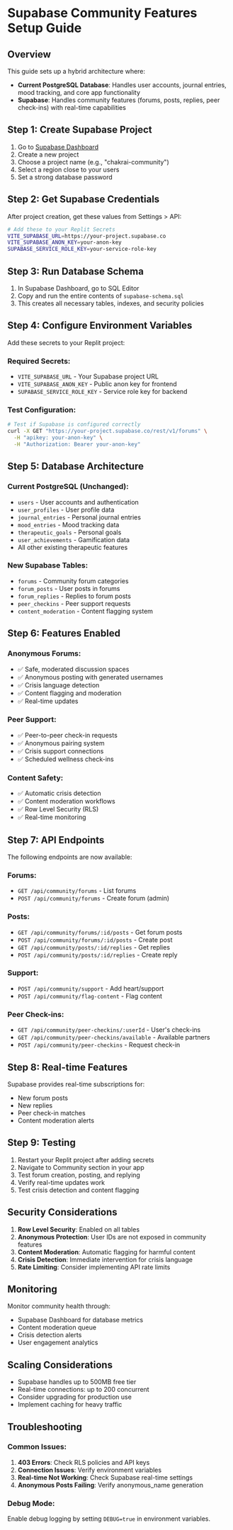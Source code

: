 # Supabase Community Features Setup Guide

## Overview
This guide sets up a hybrid architecture where:
- **Current PostgreSQL Database**: Handles user accounts, journal entries, mood tracking, and core app functionality
- **Supabase**: Handles community features (forums, posts, replies, peer check-ins) with real-time capabilities

## Step 1: Create Supabase Project

1. Go to [Supabase Dashboard](https://supabase.com/dashboard)
2. Create a new project
3. Choose a project name (e.g., "chakrai-community")
4. Select a region close to your users
5. Set a strong database password

## Step 2: Get Supabase Credentials

After project creation, get these values from Settings > API:

```bash
# Add these to your Replit Secrets
VITE_SUPABASE_URL=https://your-project.supabase.co
VITE_SUPABASE_ANON_KEY=your-anon-key
SUPABASE_SERVICE_ROLE_KEY=your-service-role-key
```

## Step 3: Run Database Schema

1. In Supabase Dashboard, go to SQL Editor
2. Copy and run the entire contents of `supabase-schema.sql`
3. This creates all necessary tables, indexes, and security policies

## Step 4: Configure Environment Variables

Add these secrets to your Replit project:

### Required Secrets:
- `VITE_SUPABASE_URL` - Your Supabase project URL
- `VITE_SUPABASE_ANON_KEY` - Public anon key for frontend
- `SUPABASE_SERVICE_ROLE_KEY` - Service role key for backend

### Test Configuration:
```bash
# Test if Supabase is configured correctly
curl -X GET "https://your-project.supabase.co/rest/v1/forums" \
  -H "apikey: your-anon-key" \
  -H "Authorization: Bearer your-anon-key"
```

## Step 5: Database Architecture

### Current PostgreSQL (Unchanged):
- `users` - User accounts and authentication
- `user_profiles` - User profile data
- `journal_entries` - Personal journal entries
- `mood_entries` - Mood tracking data
- `therapeutic_goals` - Personal goals
- `user_achievements` - Gamification data
- All other existing therapeutic features

### New Supabase Tables:
- `forums` - Community forum categories
- `forum_posts` - User posts in forums
- `forum_replies` - Replies to forum posts
- `peer_checkins` - Peer support requests
- `content_moderation` - Content flagging system

## Step 6: Features Enabled

### Anonymous Forums:
- ✅ Safe, moderated discussion spaces
- ✅ Anonymous posting with generated usernames
- ✅ Crisis language detection
- ✅ Content flagging and moderation
- ✅ Real-time updates

### Peer Support:
- ✅ Peer-to-peer check-in requests
- ✅ Anonymous pairing system
- ✅ Crisis support connections
- ✅ Scheduled wellness check-ins

### Content Safety:
- ✅ Automatic crisis detection
- ✅ Content moderation workflows
- ✅ Row Level Security (RLS)
- ✅ Real-time monitoring

## Step 7: API Endpoints

The following endpoints are now available:

### Forums:
- `GET /api/community/forums` - List forums
- `POST /api/community/forums` - Create forum (admin)

### Posts:
- `GET /api/community/forums/:id/posts` - Get forum posts
- `POST /api/community/forums/:id/posts` - Create post
- `GET /api/community/posts/:id/replies` - Get replies
- `POST /api/community/posts/:id/replies` - Create reply

### Support:
- `POST /api/community/support` - Add heart/support
- `POST /api/community/flag-content` - Flag content

### Peer Check-ins:
- `GET /api/community/peer-checkins/:userId` - User's check-ins
- `GET /api/community/peer-checkins/available` - Available partners
- `POST /api/community/peer-checkins` - Request check-in

## Step 8: Real-time Features

Supabase provides real-time subscriptions for:
- New forum posts
- New replies
- Peer check-in matches
- Content moderation alerts

## Step 9: Testing

1. Restart your Replit project after adding secrets
2. Navigate to Community section in your app
3. Test forum creation, posting, and replying
4. Verify real-time updates work
5. Test crisis detection and content flagging

## Security Considerations

1. **Row Level Security**: Enabled on all tables
2. **Anonymous Protection**: User IDs are not exposed in community features
3. **Content Moderation**: Automatic flagging for harmful content
4. **Crisis Detection**: Immediate intervention for crisis language
5. **Rate Limiting**: Consider implementing API rate limits

## Monitoring

Monitor community health through:
- Supabase Dashboard for database metrics
- Content moderation queue
- Crisis detection alerts
- User engagement analytics

## Scaling Considerations

- Supabase handles up to 500MB free tier
- Real-time connections: up to 200 concurrent
- Consider upgrading for production use
- Implement caching for heavy traffic

## Troubleshooting

### Common Issues:
1. **403 Errors**: Check RLS policies and API keys
2. **Connection Issues**: Verify environment variables
3. **Real-time Not Working**: Check Supabase real-time settings
4. **Anonymous Posts Failing**: Verify anonymous_name generation

### Debug Mode:
Enable debug logging by setting `DEBUG=true` in environment variables.